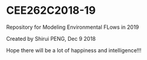 # CEE262C2018-19
Repository for Modeling Environmental FLows in 2019

Created by Shirui PENG, Dec 9 2018

Hope there will be a lot of happiness and intelligence!!!

